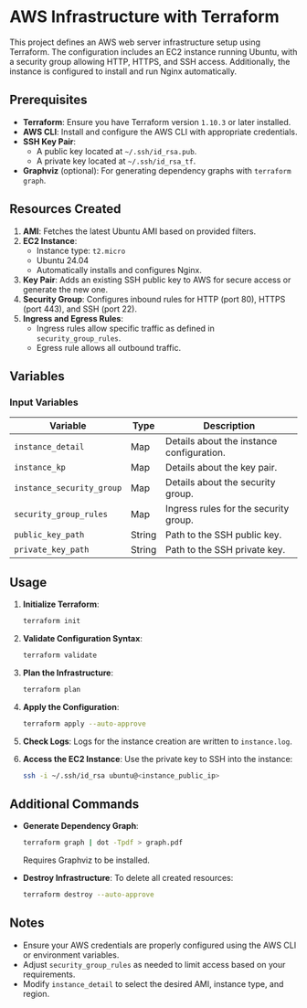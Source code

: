 # AWS Infrastructure with Terraform

This project defines an AWS web server infrastructure setup using Terraform. The configuration includes an EC2 instance running Ubuntu, with a security group allowing HTTP, HTTPS, and SSH access. Additionally, the instance is configured to install and run Nginx automatically.

## Prerequisites

- **Terraform**: Ensure you have Terraform version `1.10.3` or later installed.
- **AWS CLI**: Install and configure the AWS CLI with appropriate credentials.
- **SSH Key Pair**:
  - A public key located at `~/.ssh/id_rsa.pub`.
  - A private key located at `~/.ssh/id_rsa_tf`.
- **Graphviz** (optional): For generating dependency graphs with `terraform graph`.

## Resources Created

1. **AMI**: Fetches the latest Ubuntu AMI based on provided filters.
2. **EC2 Instance**:
   - Instance type: `t2.micro`
   - Ubuntu 24.04
   - Automatically installs and configures Nginx.
3. **Key Pair**: Adds an existing SSH public key to AWS for secure access or generate the new one.
4. **Security Group**: Configures inbound rules for HTTP (port 80), HTTPS (port 443), and SSH (port 22).
5. **Ingress and Egress Rules**:
   - Ingress rules allow specific traffic as defined in `security_group_rules`.
   - Egress rule allows all outbound traffic.

## Variables

### Input Variables

| Variable                  | Type   | Description                               |
| ------------------------- | ------ | ----------------------------------------- |
| `instance_detail`         | Map    | Details about the instance configuration. |
| `instance_kp`             | Map    | Details about the key pair.               |
| `instance_security_group` | Map    | Details about the security group.         |
| `security_group_rules`    | Map    | Ingress rules for the security group.     |
| `public_key_path`         | String | Path to the SSH public key.               |
| `private_key_path`        | String | Path to the SSH private key.              |

## Usage

1. **Initialize Terraform**:

   ```bash
   terraform init
   ```

2. **Validate Configuration Syntax**:

   ```bash
   terraform validate
   ```

3. **Plan the Infrastructure**:

   ```bash
   terraform plan
   ```

4. **Apply the Configuration**:

   ```bash
   terraform apply --auto-approve
   ```

5. **Check Logs**:
   Logs for the instance creation are written to `instance.log`.

6. **Access the EC2 Instance**:
   Use the private key to SSH into the instance:
   ```bash
   ssh -i ~/.ssh/id_rsa ubuntu@<instance_public_ip>
   ```

## Additional Commands

- **Generate Dependency Graph**:

  ```bash
  terraform graph | dot -Tpdf > graph.pdf
  ```

  Requires Graphviz to be installed.

- **Destroy Infrastructure**:
  To delete all created resources:
  ```bash
  terraform destroy --auto-approve
  ```

## Notes

- Ensure your AWS credentials are properly configured using the AWS CLI or environment variables.
- Adjust `security_group_rules` as needed to limit access based on your requirements.
- Modify `instance_detail` to select the desired AMI, instance type, and region.
